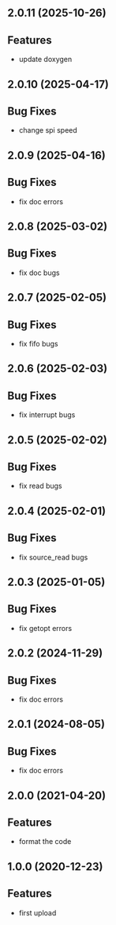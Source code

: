 ## 2.0.11 (2025-10-26)

## Features

- update doxygen

## 2.0.10 (2025-04-17)

## Bug Fixes

- change spi speed

## 2.0.9 (2025-04-16)

## Bug Fixes

- fix doc errors

## 2.0.8 (2025-03-02)

## Bug Fixes

- fix doc bugs

## 2.0.7 (2025-02-05)

## Bug Fixes

- fix fifo bugs

## 2.0.6 (2025-02-03)

## Bug Fixes

- fix interrupt bugs

## 2.0.5 (2025-02-02)

## Bug Fixes

- fix read bugs

## 2.0.4 (2025-02-01)

## Bug Fixes

- fix source_read bugs

## 2.0.3 (2025-01-05)

## Bug Fixes

- fix getopt errors

## 2.0.2 (2024-11-29)

## Bug Fixes

- fix doc errors

## 2.0.1 (2024-08-05)

## Bug Fixes

- fix doc errors

## 2.0.0 (2021-04-20)

## Features

- format the code

## 1.0.0 (2020-12-23)

## Features

- first upload